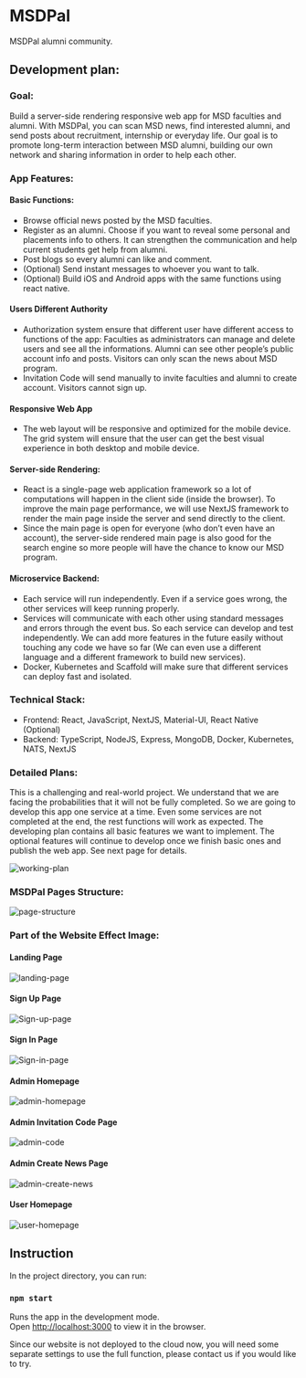 # MSDPal
MSDPal alumni community.

## Development plan: 
### Goal: 

Build a server-side rendering responsive web app for MSD faculties and alumni. 
With MSDPal, you can scan MSD news, find interested alumni, and send posts about recruitment, internship or everyday life. Our goal is to promote long-term interaction between MSD alumni, building our own network and sharing information in order to help each other.

### App Features: 

#### Basic Functions:
* Browse official news posted by the MSD faculties.
* Register as an alumni. Choose if you want to reveal some personal and placements info to others. It can strengthen the communication and help current students get help from alumni.
* Post blogs so every alumni can like and comment.
* (Optional) Send instant messages to whoever you want to talk.
* (Optional) Build iOS and Android apps with the same functions using react native.
#### Users Different Authority
* Authorization system ensure that different user have different access to functions of the app: Faculties as administrators can manage and delete users and see all the informations. Alumni can see other people’s public account info and posts. Visitors can only scan the news about MSD program. 
* Invitation Code will send manually to invite faculties and alumni to create account. Visitors cannot sign up.  
#### Responsive Web App
* The web layout will be responsive and optimized for the mobile device. The grid system will ensure that the user can get the best visual experience in both desktop and mobile device.
#### Server-side Rendering:
* React is a single-page web application framework so a lot of computations will happen in the client side (inside the browser). To improve the main page performance, we will use NextJS framework to render the main page inside the server and send directly to the client. 
* Since the main page is open for everyone (who don’t even have an account), the server-side rendered main page is also good for the search engine so more people will have the chance to know our MSD program.
#### Microservice Backend:
* Each service will run independently. Even if a service goes wrong, the other services will keep running properly. 
* Services will communicate with each other using standard messages and errors through the event bus. So each service can develop and test independently. We can add more features in the future easily without touching any code we have so far (We can even use a different language and a different framework to build new services). 
* Docker, Kubernetes and Scaffold will make sure that different services can deploy fast and isolated.

### Technical Stack:

* Frontend: React, JavaScript, NextJS, Material-UI, React Native (Optional)
* Backend: TypeScript, NodeJS, Express, MongoDB, Docker, Kubernetes, NATS, NextJS

### Detailed Plans: 

This is a challenging and real-world project. We understand that we are facing the probabilities that it will not be fully completed. So we are going to develop this app one service at a time. Even some services are not completed at the end, the rest functions will work as expected. The developing plan contains all basic features we want to implement. The optional features will continue to develop once we finish basic ones and publish the web app.
See next page for details.

![working-plan](https://github.com/XuefengX/capstone-msdpal/blob/master/img/working-plan.png?raw=true)

### MSDPal Pages Structure:

![page-structure](https://github.com/RachelD1102/capstone_msdpal/blob/main/public/img/page_structure.png?raw=true)

### Part of the Website Effect Image:
#### Landing Page

![landing-page](https://github.com/RachelD1102/capstone_msdpal/blob/main/public/img/LandingPage.png?raw=true)

#### Sign Up Page
![Sign-up-page](https://github.com/RachelD1102/capstone_msdpal/blob/main/public/img/sign-up.png?raw=true)

#### Sign In Page
![Sign-in-page](https://github.com/RachelD1102/capstone_msdpal/blob/main/public/img/sign-in.png?raw=true)

#### Admin Homepage
![admin-homepage](https://github.com/RachelD1102/capstone_msdpal/blob/main/public/img/admin-homepage.png?raw=true)

#### Admin Invitation Code Page
![admin-code](https://github.com/RachelD1102/capstone_msdpal/blob/main/public/img/admin-code.png?raw=true)

#### Admin Create News Page
![admin-create-news](https://github.com/RachelD1102/capstone_msdpal/blob/main/public/img/creat-news.png?raw=true)

#### User Homepage
![user-homepage](https://github.com/RachelD1102/capstone_msdpal/blob/main/public/img/user-homepage.png?raw=true)


## Instruction

In the project directory, you can run:

### `npm start`

Runs the app in the development mode.<br />
Open [http://localhost:3000](http://localhost:3000) to view it in the browser.

Since our website is not deployed to the cloud now, you will need some separate settings to use the full function, please contact us if you would like to try.
